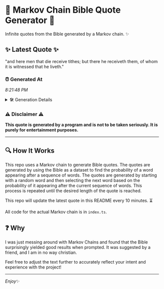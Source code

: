 # 📖 Markov Chain Bible Quote Generator 📖

Infinite quotes from the Bible generated by a Markov chain. ✨

## ✨ Latest Quote ✨
"and here men that die receive tithes; but there he receiveth them, of whom it is witnessed that he liveth."

### ⏰ Generated At
*8:21:48 PM*

<details>
    <summary>🛠️ Generation Details</summary>
    <p>
        <strong>🌱 Seed:</strong> and<br>
        <strong>🔄 Iterations:</strong> 19<br>
        <strong>📜 Context History:</strong><br>[ and ]: here<br>[ and, here ]: men<br>[ and, here, men ]: that<br>[ and, here, men, that ]: die<br>[ and, here, men, that, die ]: receive<br>[ and, here, men, that, die, receive ]: tithes;<br>[ here, men, that, die, receive, tithes; ]: but<br>[ men, that, die, receive, tithes;, but ]: there<br>[ that, die, receive, tithes;, but, there ]: he<br>[ die, receive, tithes;, but, there, he ]: receiveth<br>[ receive, tithes;, but, there, he, receiveth ]: them,<br>[ tithes;, but, there, he, receiveth, them, ]: of<br>[ but, there, he, receiveth, them,, of ]: whom<br>[ there, he, receiveth, them,, of, whom ]: it<br>[ he, receiveth, them,, of, whom, it ]: is<br>[ receiveth, them,, of, whom, it, is ]: witnessed<br>[ them,, of, whom, it, is, witnessed ]: that<br>[ of, whom, it, is, witnessed, that ]: he<br>[ whom, it, is, witnessed, that, he ]: liveth.<br>
    </p>
</details>

### ⚠️ Disclaimer ⚠️
**This quote is generated by a program and is not to be taken seriously. It is purely for entertainment purposes.**

---

## 🔍 How It Works

This repo uses a Markov chain to generate Bible quotes. The quotes are generated by using the Bible as a dataset to find the probability of a word appearing after a sequence of words. The quotes are generated by starting with a random word and then selecting the next word based on the probability of it appearing after the current sequence of words. This process is repeated until the desired length of the quote is reached.

This repo will update the latest quote in this README every 10 minutes. ⏳

All code for the actual Markov chain is in `index.ts`.

## ❓ Why

I was just messing around with Markov Chains and found that the Bible surprisingly yielded good results when prompted. 
It was suggested by a friend, and I am in no way christian.

Feel free to adjust the text further to accurately reflect your intent and experience with the project!

---

*Enjoy*✨
